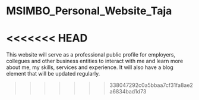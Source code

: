 # MSIMBO_Personal_Website_Taja
<<<<<<< HEAD
=======

This website will serve as a professional public profile for employers, collegues and other business entities to interact with me and learn more about me, my skills, services and experience. It will also have a blog element that will be updated regularly.
>>>>>>> 338047292c0a5bbaa7cf31fa8ae2a6834bad1d73
